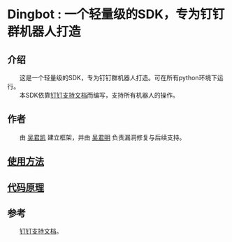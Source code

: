 # Dingbot : 一个轻量级的SDK，专为钉钉群机器人打造
## 介绍
　　这是一个轻量级的SDK，专为钉钉群机器人打造。可在所有python环境下运行。  
　　本SDK依靠[钉钉支持文档](https://ding-doc.dingtalk.com/doc#/serverapi2/qf2nxq)而编写，支持所有机器人的操作。  
## 作者
　　由 [吴君凯](mailto:wujunkai20041123@outlook.com) 建立框架，并由 [吴君明](mailto:2706914036@qq.com) 负责漏洞修复与后续支持。
## [使用方法](https://github.com/WuJunkai2004/Dingbot/blob/master/document/method.md)
## [代码原理](https://github.com/WuJunkai2004/Dingbot/blob/master/document/wiki.md)
## 参考
　　[钉钉支持文档](https://ding-doc.dingtalk.com/doc#/serverapi2/qf2nxq)。
